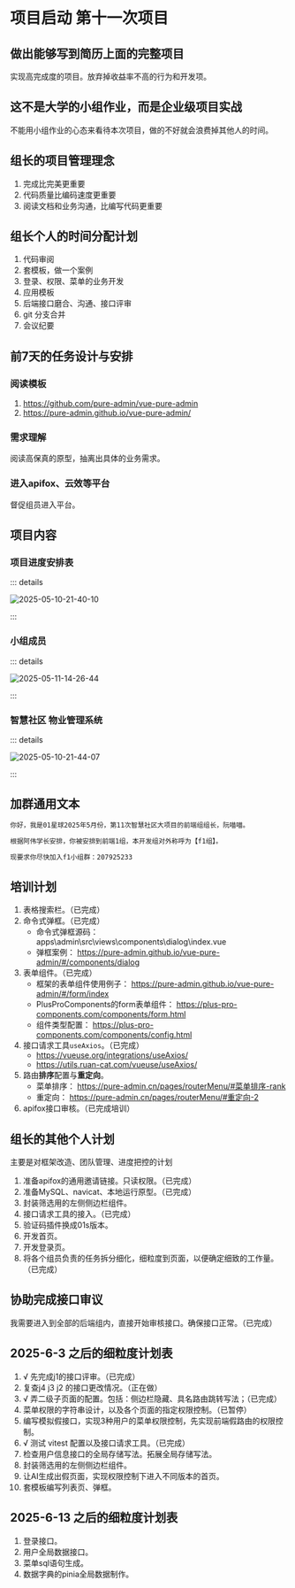 # 项目启动 第十一次项目

## 做出能够写到简历上面的完整项目

实现高完成度的项目。放弃掉收益率不高的行为和开发项。

## 这不是大学的小组作业，而是企业级项目实战

不能用小组作业的心态来看待本次项目，做的不好就会浪费掉其他人的时间。

## 组长的项目管理理念

1. 完成比完美更重要
2. 代码质量比编码速度更重要
3. 阅读文档和业务沟通，比编写代码更重要

## 组长个人的时间分配计划

1. 代码审阅
2. 套模板，做一个案例
3. 登录、权限、菜单的业务开发
4. 应用模板
5. 后端接口磨合、沟通、接口评审
6. git 分支合并
7. 会议纪要

## 前7天的任务设计与安排

### 阅读模板

1. https://github.com/pure-admin/vue-pure-admin
2. https://pure-admin.github.io/vue-pure-admin/

### 需求理解

阅读高保真的原型，抽离出具体的业务需求。

### 进入apifox、云效等平台

督促组员进入平台。

## 项目内容

### 项目进度安排表

::: details

![2025-05-10-21-40-10](https://s2.loli.net/2025/05/10/kWtdK3m49E6GaI7.png)

:::

### 小组成员

::: details

![2025-05-11-14-26-44](https://s2.loli.net/2025/05/11/H13DzLaeIFPmvSl.png)

:::

### 智慧社区 物业管理系统

::: details

![2025-05-10-21-44-07](https://s2.loli.net/2025/05/10/EytjOHmDQhxW86u.png)

:::

## 加群通用文本

```txt
你好，我是01星球2025年5月份，第11次智慧社区大项目的前端组组长，阮喵喵。

根据阿伟学长安排，你被安排到前端1组，本开发组对外称呼为【f1组】。

现要求你尽快加入f1小组群：207925233
```

## 培训计划

1. 表格搜索栏。（已完成）
2. 命令式弹框。（已完成）
   - 命令式弹框源码： apps\admin\src\views\components\dialog\index.vue
   - 弹框案例： https://pure-admin.github.io/vue-pure-admin/#/components/dialog
3. 表单组件。（已完成）
   - 框架的表单组件使用例子： https://pure-admin.github.io/vue-pure-admin/#/form/index
   - PlusProComponents的form表单组件： https://plus-pro-components.com/components/form.html
   - 组件类型配置： https://plus-pro-components.com/components/config.html
4. 接口请求工具`useAxios`。（已完成）
   - https://vueuse.org/integrations/useAxios/
   - https://utils.ruan-cat.com/vueuse/useAxios/
5. 路由**排序**配置与**重定向**。
   - 菜单排序： https://pure-admin.cn/pages/routerMenu/#菜单排序-rank
   - 重定向： https://pure-admin.cn/pages/routerMenu/#重定向-2
6. apifox接口审核。（已完成培训）

## 组长的其他个人计划

主要是对框架改造、团队管理、进度把控的计划

1. 准备apifox的通用邀请链接。只读权限。（已完成）
2. 准备MySQL、navicat、本地运行原型。（已完成）
3. 封装筛选用的左侧侧边栏组件。
4. 接口请求工具的接入。（已完成）
5. 验证码插件换成01s版本。
6. 开发首页。
7. 开发登录页。
8. 将各个组员负责的任务拆分细化，细粒度到页面，以便确定细致的工作量。（已完成）

## 协助完成接口审议

我需要进入到全部的后端组内，直接开始审核接口。确保接口正常。（已完成）

## 2025-6-3 之后的细粒度计划表

1. √ 先完成j1的接口评审。（已完成）
2. 复查j4 j3 j2 的接口更改情况。（正在做）
3. √ 弄二级子页面的配置。包括：侧边栏隐藏、具名路由跳转写法；（已完成）
4. 菜单权限的字符串设计，以及各个页面的指定权限控制。（已暂停）
5. 编写模拟假接口，实现3种用户的菜单权限控制，先实现前端假路由的权限控制。
6. √ 测试 vitest 配置以及接口请求工具。（已完成）
7. 检查用户信息接口的全局存储写法。拓展全局存储写法。
8. 封装筛选用的左侧侧边栏组件。
9. 让AI生成出假页面，实现权限控制下进入不同版本的首页。
10. 套模板编写列表页、弹框。

## 2025-6-13 之后的细粒度计划表

1. 登录接口。
2. 用户全局数据接口。
3. 菜单sql语句生成。
4. 数据字典的pinia全局数据制作。
